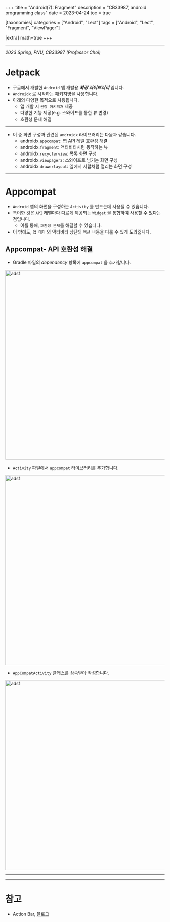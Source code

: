 +++
title = "Android(7): Fragment"
description = "CB33987, android programming class"
date = 2023-04-24
toc = true

[taxonomies]
categories = ["Android", "Lect"]
tags = ["Android", "Lect", "Fragment", "ViewPager"]

[extra]
math=true
+++

---

*2023 Spring, PNU, CB33987 (Professor Choi)*

# Jetpack
- 구글에서 개발한 `Android` 앱 개발용 ***확장 라이브러리*** 입니다.
- `Androidx` 로 시작하는 패키지명을 사용합니다.
- 아래의 다양한 목적으로 사용됩니다.
  - 앱 개발 시 `권장 아키텍쳐` 제공
  - 다양한 기능 제공(e.g. 스와이프를 통한 뷰 변경)
  - 호환성 문제 해결
---
- 이 중 화면 구성과 관련된 `androidx` 라이브러리는 다음과 같습니다.
  - androidx.`appcompat`: 앱 API 레벨 호환성 해결
  - androidx.`fragment`: 액티비티처럼 동작하는 뷰
  - androidx.`recyclerview`: 목록 화면 구성
  - androidx.`viewpager2`: 스와이프로 넘기는 화면 구성
  - androidx.`drawerlayout`: 옆에서 서랍처럼 열리는 화면 구성
---

# Appcompat
- `Android` 앱의 화면을 구성하는 `Activity` 를 만드는데 사용될 수 있습니다.
- 특이한 것은 `API` 레벨마다 다르게 제공되는 `Widget` 을 통합하여 사용할 수 있다는 점입니다.
  - 이를 통해, `호환성 문제`를 해결할 수 있습니다.
- 이 밖에도, `앱 테마` 와 액티비티 상단의 `액션 바`등을 다룰 수 있게 도와줍니다.

## Appcompat- API 호환성 해결
- Gradle 파일의 *dependency* 항목에 `appcompat` 을 추가합니다.
<img src="../../images/post/android/appcompat_01.png" alt="adsf" width="600rem"/>

- `Activity` 파일에서 `appcompat` 라이브러리를 추가합니다.
<img src="../../images/post/android/appcompat_02.png" alt="adsf" width="600rem"/>

- `AppCompatActivity` 클래스를 상속받아 작성합니다.
<img src="../../images/post/android/appcompat_03.png" alt="adsf" width="600rem"/>

---


---
# 참고
- Action Bar, [블로그](https://recipes4dev.tistory.com/141)
